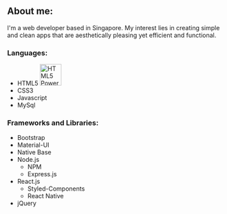 ## About me:
I'm a web developer based in Singapore. My interest lies in creating simple and clean apps that are aesthetically pleasing yet efficient and functional. 

### Languages:
* HTML5 <img src="https://www.w3.org/html/logo/badge/html5-badge-h-css3-semantics.png" width="50" alt="HTML5 Powered with CSS3 / Styling, and Semantics" title="HTML5 Powered with CSS3 / Styling, and Semantics">
* CSS3
* Javascript 
* MySql

### Frameworks and Libraries:
* Bootstrap
* Material-UI
* Native Base
* Node.js
	* NPM
	* Express.js
* React.js
	* Styled-Components
	* React Native
* jQuery




